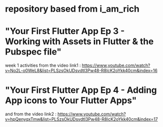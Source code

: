 # repository based from i_am_rich
#
# "Your First Flutter App Ep 3 - Working with Assets in Flutter & the Pubspec file"
week 1 activities from the video link1 : https://www.youtube.com/watch?v=No2L-o0WeL8&list=PLSzsOkUDsvdtl3Pw48-R8lcK2oYkk40cm&index=16
# "Your First Flutter App Ep 4 - Adding App icons to Your Flutter Apps"
and from the video link2 : https://www.youtube.com/watch?v=hpQenyqxTmw&list=PLSzsOkUDsvdtl3Pw48-R8lcK2oYkk40cm&index=17



